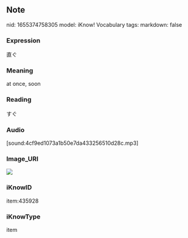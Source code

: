 ## Note
nid: 1655374758305
model: iKnow! Vocabulary
tags: 
markdown: false

### Expression
直ぐ

### Meaning
at once, soon

### Reading
すぐ

### Audio
[sound:4cf9ed1073a1b50e7da433256510d28c.mp3]

### Image_URI
<img src="7eb3fc88e64f9570ab130e2312a5f96f.jpg">

### iKnowID
item:435928

### iKnowType
item
